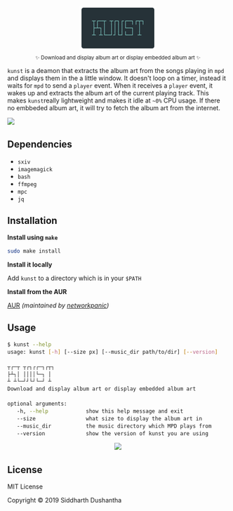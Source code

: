 <p align="center"><img src="extra/kunst_logo.png"><br><sub>✨ Download and display album art or display embedded album art  ✨</sub></p>

```kunst``` is a deamon that extracts the album art from the songs playing in ```mpd``` and displays them in the a little window. It doesn't loop on a timer, instead it waits for ```mpd``` to send a ```player``` event. When it receives a ```player``` event, it wakes up and extracts the album art of the current playing track. This makes ```kunst```really lightweight and makes it idle at ```~0%``` CPU usage. If there no embbeded album art, it will try to fetch the album art from the internet.


<p align="left">
<img src="https://media.giphy.com/media/5WieRVgCvD4H0V53QY/giphy.gif">
</a>
</p>

## Dependencies
- ```sxiv```
- ```imagemagick```
- ```bash```
- ```ffmpeg```
- ```mpc```
- ```jq```

## Installation
**Install using ```make```**
```bash
sudo make install
```
**Install it locally**

Add ```kunst``` to a directory which is in your ```$PATH```

**Install from the AUR**

[AUR](https://aur.archlinux.org/packages/kunst-git/) *(maintained by [networkpanic](https://github.com/networkpanic))*

## Usage

```bash
$ kunst --help
usage: kunst [-h] [--size px] [--music_dir path/to/dir] [--version]
 
┬┌─┬ ┬┌┐┌┌─┐┌┬┐
├┴┐│ ││││└─┐ │
┴ ┴└─┘┘└┘└─┘ ┴
Download and display album art or display embedded album art
 
optional arguments:
   -h, --help            show this help message and exit
   --size                what size to display the album art in
   --music_dir           the music directory which MPD plays from
   --version             show the version of kunst you are using
```

<p align="center">
<a href="https://www.reddit.com/user/SpicyBroseph">
<img src="https://user-images.githubusercontent.com/27065646/53107999-89ec9480-3536-11e9-98a2-9ff416bf4589.png">
</a>
</p>

## License
MIT License

Copyright © 2019 Siddharth Dushantha
